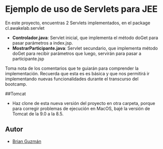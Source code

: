 # Ejemplo de uso de Servlets para JEE

En este proyecto, encuentras 2 Servlets implementados, en el package cl.awakelab.servlet

- **Controlador.java**: Servlet inicial, que implementa el método doGet para pasar parámetros a index.jsp.
- **MostrarParticipante.java**: Servlet secundario, que implementa método doGet para recibir parámetros que luego, servirán para pasar a participante.jsp

Toma nota de los comentarios que te guiarán para comprender la implementación. Recuerda que esta es es básica y que nos permitirá ir implementando nuevas funcionalidades durante el transcurso del bootcamp.

##Tomcat

- Haz clone de esta nueva versión del proyecto en otra carpeta, porque para corregir problemas de ejecución en MacOS, bajé la versión de Tomcat de la 9.0 a la 8.5.

## Autor
- [Brian Guzmán](https://github.com/bguzmanm)

